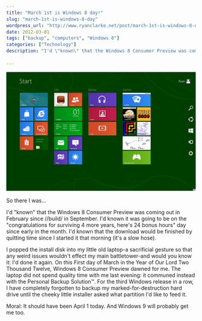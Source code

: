 ```yaml
---
title: "March 1st is Windows 8 day!"
slug: "march-1st-is-windows-8-day"
wordpress_url: "http://www.ryanclarke.net/post/march-1st-is-windows-8-day/"
date: 2012-03-01
tags: ["backup", "computers", "Windows 8"]
categories: ["Technology"]
description: "I'd \"known\" that the Windows 8 Consumer Preview was coming out in February since //build/ in September. I'd known it was going to be on the \"congratulations for surviving 4 more years, here’s 24 bonus hours\" day since early in the month. I'd known that the download would be finished by quitting time since I started it that morning (it's a slow hose)."

---
```


![Windows 8 Consumer Preview start screen](/images/Win8CPStartScreen.png)

So there I was...

I'd "known" that the Windows 8 Consumer Preview was coming out in February since //build/ in September. I'd known it was going to be on the "congratulations for surviving 4 more years, here's 24 bonus hours" day since early in the month. I'd known that the download would be finished by quitting time since I started it that morning (it's a slow hose).

I popped the install disk into my little old laptop-a sacrificial gesture so that any weird issues wouldn't effect my main battletower-and would you know it: I'd done it again. On this First day of March in the Year of Our Lord Two Thousand Twelve, Windows 8 Consumer Preview dawned for me. The laptop did not spend quality time with me last evening: it communed instead with the Personal Backup Solution™. For the third Windows release in a row, I have completely forgotten to backup my marked-for-destruction hard drive until the cheeky little installer asked what partition I'd like to feed it.

Moral: It should have been April 1 today. And Windows 9 will probably get me too.
